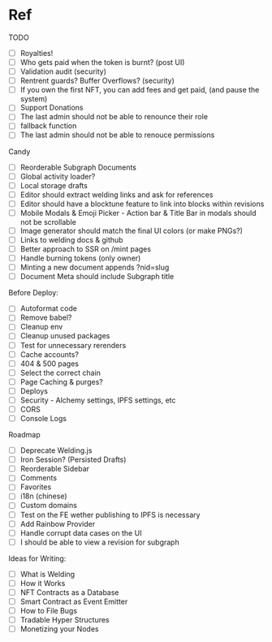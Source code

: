 # Ref

TODO
- [ ] Royalties!
- [ ] Who gets paid when the token is burnt? (post UI)
- [ ] Validation audit (security)
- [ ] Rentrent guards? Buffer Overflows? (security)
- [ ] If you own the first NFT, you can add fees and get paid, (and pause the system)
- [ ] Support Donations
- [ ] The last admin should not be able to renounce their role
- [ ] fallback function
- [ ] The last admin should not be able to renouce permissions

Candy
- [ ] Reorderable Subgraph Documents
- [ ] Global activity loader?
- [ ] Local storage drafts
- [ ] Editor should extract welding links and ask for references
- [ ] Editor should have a blocktune feature to link into blocks within revisions
- [ ] Mobile Modals & Emoji Picker - Action bar & Title Bar in modals should not be scrollable
- [ ] Image generator should match the final UI colors (or make PNGs?)
- [ ] Links to welding docs & github
- [ ] Better approach to SSR on /mint pages
- [ ] Handle burning tokens (only owner)
- [ ] Minting a new document appends ?nid=slug
- [ ] Document Meta should include Subgraph title

Before Deploy:
- [ ] Autoformat code
- [ ] Remove babel?
- [ ] Cleanup env
- [ ] Cleanup unused packages
- [ ] Test for unnecessary rerenders
- [ ] Cache accounts?
- [ ] 404 & 500 pages
- [ ] Select the correct chain
- [ ] Page Caching & purges?
- [ ] Deploys
- [ ] Security - Alchemy settings, IPFS settings, etc
- [ ] CORS
- [ ] Console Logs

Roadmap
- [ ] Deprecate Welding.js
- [ ] Iron Session? (Persisted Drafts)
- [ ] Reorderable Sidebar
- [ ] Comments
- [ ] Favorites
- [ ] i18n (chinese)
- [ ] Custom domains
- [ ] Test on the FE wether publishing to IPFS is necessary
- [ ] Add Rainbow Provider
- [ ] Handle corrupt data cases on the UI
- [ ] I should be able to view a revision for subgraph

Ideas for Writing:
- [ ] What is Welding
- [ ] How it Works
- [ ] NFT Contracts as a Database
- [ ] Smart Contract as Event Emitter
- [ ] How to File Bugs
- [ ] Tradable Hyper Structures
- [ ] Monetizing your Nodes

